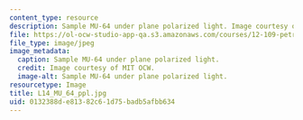```yaml
---
content_type: resource
description: Sample MU-64 under plane polarized light. Image courtesy of MIT OCW.
file: https://ol-ocw-studio-app-qa.s3.amazonaws.com/courses/12-109-petrology-fall-2005/0132388de81382c61d75badb5afbb634_L14_MU_64_ppl.jpg
file_type: image/jpeg
image_metadata:
  caption: Sample MU-64 under plane polarized light.
  credit: Image courtesy of MIT OCW.
  image-alt: Sample MU-64 under plane polarized light.
resourcetype: Image
title: L14_MU_64_ppl.jpg
uid: 0132388d-e813-82c6-1d75-badb5afbb634
---
```

